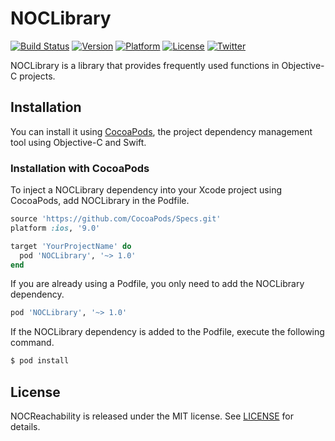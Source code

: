 # NOCLibrary

[![Build Status](https://img.shields.io/travis/a-snail/NOCLibrary.svg)](https://travis-ci.org/a-snail/NOCLibrary)
[![Version](https://img.shields.io/cocoapods/v/NOCLibrary.svg)](http://cocoadocs.org/docsets/NOCLibrary)
[![Platform](https://img.shields.io/cocoapods/p/NOCLibrary.svg)](http://cocoadocs.org/docsets/NOCLibrary)
[![License](https://img.shields.io/cocoapods/l/NOCLibrary.svg)](http://cocoadocs.org/docsets/NOCLibrary)
[![Twitter](https://img.shields.io/badge/twitter-@snail_bok-blue.svg?style=flat)](http://twitter.com/snail_bok)

NOCLibrary is a library that provides frequently used functions in Objective-C projects.


## Installation

You can install it using [CocoaPods](https://cocoapods.org/), the project dependency management tool using Objective-C and Swift.

### Installation with CocoaPods
To inject a NOCLibrary dependency into your Xcode project using CocoaPods, add NOCLibrary in the Podfile.

```ruby
source 'https://github.com/CocoaPods/Specs.git'
platform :ios, '9.0'

target 'YourProjectName' do
  pod 'NOCLibrary', '~> 1.0'
end
```

If you are already using a Podfile, you only need to add the NOCLibrary dependency.

```ruby
pod 'NOCLibrary', '~> 1.0'
```

If the NOCLibrary dependency is added to the Podfile, execute the following command.
```bash
$ pod install
```


## License

NOCReachability is released under the MIT license.
See [LICENSE](LICENSE) for details.

